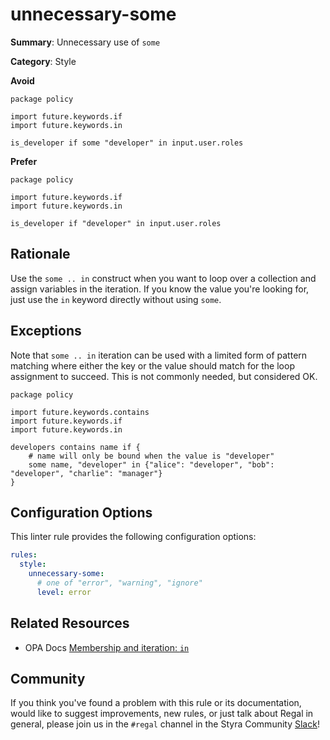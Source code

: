 # unnecessary-some

**Summary**: Unnecessary use of `some`

**Category**: Style

**Avoid**
```rego
package policy

import future.keywords.if
import future.keywords.in

is_developer if some "developer" in input.user.roles
```

**Prefer**

```rego
package policy

import future.keywords.if
import future.keywords.in

is_developer if "developer" in input.user.roles
```

## Rationale

Use the `some .. in` construct when you want to loop over a collection and assign variables in the iteration. If you
know the value you're looking for, just use the `in` keyword directly without using `some`.

## Exceptions

Note that `some .. in` iteration can be used with a limited form of pattern matching where either the key or the value
should match for the loop assignment to succeed. This is not commonly needed, but considered OK.

```rego
package policy

import future.keywords.contains
import future.keywords.if
import future.keywords.in

developers contains name if {
    # name will only be bound when the value is "developer"
    some name, "developer" in {"alice": "developer", "bob": "developer", "charlie": "manager"}
}
```

## Configuration Options

This linter rule provides the following configuration options:

```yaml
rules: 
  style:
    unnecessary-some:
      # one of "error", "warning", "ignore"
      level: error
```

## Related Resources

- OPA Docs [Membership and iteration: `in`](https://www.openpolicyagent.org/docs/latest/policy-language/#membership-and-iteration-in)

## Community

If you think you've found a problem with this rule or its documentation, would like to suggest improvements, new rules,
or just talk about Regal in general, please join us in the `#regal` channel in the Styra Community
[Slack](https://communityinviter.com/apps/styracommunity/signup)!
